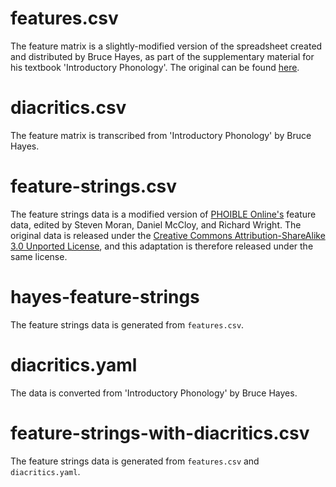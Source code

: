 # features.csv

The feature matrix is a slightly-modified version of the spreadsheet created
and distributed by Bruce Hayes, as part of the supplementary material for his
textbook 'Introductory Phonology'. The original can be
found [here](http://www.linguistics.ucla.edu/people/hayes/IP/#features).

# diacritics.csv

The feature matrix is transcribed from 'Introductory Phonology' by Bruce Hayes.

# feature-strings.csv

The feature strings data is a modified version
of [PHOIBLE Online's](http://phoible.org) feature data, edited by Steven Moran,
Daniel McCloy, and Richard Wright. The original data is released under
the
[Creative Commons Attribution-ShareAlike 3.0 Unported License](https://creativecommons.org/licenses/by-sa/3.0/),
and this adaptation is therefore released under the same license.

# hayes-feature-strings

The feature strings data is generated from `features.csv`.

# diacritics.yaml

The data is converted from 'Introductory Phonology' by Bruce Hayes.

# feature-strings-with-diacritics.csv

The feature strings data is generated from `features.csv` and `diacritics.yaml`.
